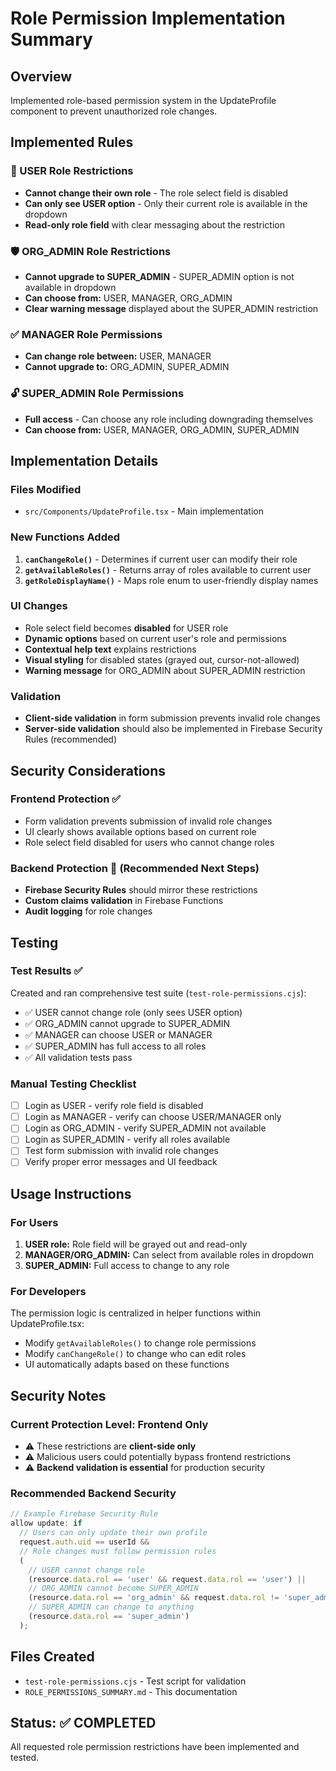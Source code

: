 # Role Permission Implementation Summary

## Overview
Implemented role-based permission system in the UpdateProfile component to prevent unauthorized role changes.

## Implemented Rules

### 🚫 USER Role Restrictions
- **Cannot change their own role** - The role select field is disabled
- **Can only see USER option** - Only their current role is available in the dropdown
- **Read-only role field** with clear messaging about the restriction

### 🛡️ ORG_ADMIN Role Restrictions  
- **Cannot upgrade to SUPER_ADMIN** - SUPER_ADMIN option is not available in dropdown
- **Can choose from:** USER, MANAGER, ORG_ADMIN
- **Clear warning message** displayed about the SUPER_ADMIN restriction

### ✅ MANAGER Role Permissions
- **Can change role between:** USER, MANAGER
- **Cannot upgrade to:** ORG_ADMIN, SUPER_ADMIN

### 🔓 SUPER_ADMIN Role Permissions
- **Full access** - Can choose any role including downgrading themselves
- **Can choose from:** USER, MANAGER, ORG_ADMIN, SUPER_ADMIN

## Implementation Details

### Files Modified
- `src/Components/UpdateProfile.tsx` - Main implementation

### New Functions Added
1. **`canChangeRole()`** - Determines if current user can modify their role
2. **`getAvailableRoles()`** - Returns array of roles available to current user
3. **`getRoleDisplayName()`** - Maps role enum to user-friendly display names

### UI Changes
- Role select field becomes **disabled** for USER role
- **Dynamic options** based on current user's role and permissions
- **Contextual help text** explains restrictions
- **Visual styling** for disabled states (grayed out, cursor-not-allowed)
- **Warning message** for ORG_ADMIN about SUPER_ADMIN restriction

### Validation
- **Client-side validation** in form submission prevents invalid role changes
- **Server-side validation** should also be implemented in Firebase Security Rules (recommended)

## Security Considerations

### Frontend Protection ✅
- Form validation prevents submission of invalid role changes
- UI clearly shows available options based on current role
- Role select field disabled for users who cannot change roles

### Backend Protection 🔄 (Recommended Next Steps)
- **Firebase Security Rules** should mirror these restrictions
- **Custom claims validation** in Firebase Functions
- **Audit logging** for role changes

## Testing

### Test Results ✅
Created and ran comprehensive test suite (`test-role-permissions.cjs`):

- ✅ USER cannot change role (only sees USER option)
- ✅ ORG_ADMIN cannot upgrade to SUPER_ADMIN  
- ✅ MANAGER can choose USER or MANAGER
- ✅ SUPER_ADMIN has full access to all roles
- ✅ All validation tests pass

### Manual Testing Checklist
- [ ] Login as USER - verify role field is disabled
- [ ] Login as MANAGER - verify can choose USER/MANAGER only
- [ ] Login as ORG_ADMIN - verify SUPER_ADMIN not available
- [ ] Login as SUPER_ADMIN - verify all roles available
- [ ] Test form submission with invalid role changes
- [ ] Verify proper error messages and UI feedback

## Usage Instructions

### For Users
1. **USER role:** Role field will be grayed out and read-only
2. **MANAGER/ORG_ADMIN:** Can select from available roles in dropdown
3. **SUPER_ADMIN:** Full access to change to any role

### For Developers
The permission logic is centralized in helper functions within UpdateProfile.tsx:
- Modify `getAvailableRoles()` to change role permissions
- Modify `canChangeRole()` to change who can edit roles
- UI automatically adapts based on these functions

## Security Notes

### Current Protection Level: Frontend Only
- ⚠️ These restrictions are **client-side only**
- ⚠️ Malicious users could potentially bypass frontend restrictions
- ⚠️ **Backend validation is essential** for production security

### Recommended Backend Security
```javascript
// Example Firebase Security Rule
allow update: if 
  // Users can only update their own profile
  request.auth.uid == userId &&
  // Role changes must follow permission rules
  (
    // USER cannot change role
    (resource.data.rol == 'user' && request.data.rol == 'user') ||
    // ORG_ADMIN cannot become SUPER_ADMIN
    (resource.data.rol == 'org_admin' && request.data.rol != 'super_admin') ||
    // SUPER_ADMIN can change to anything
    (resource.data.rol == 'super_admin')
  );
```

## Files Created
- `test-role-permissions.cjs` - Test script for validation
- `ROLE_PERMISSIONS_SUMMARY.md` - This documentation

## Status: ✅ COMPLETED
All requested role permission restrictions have been implemented and tested.
